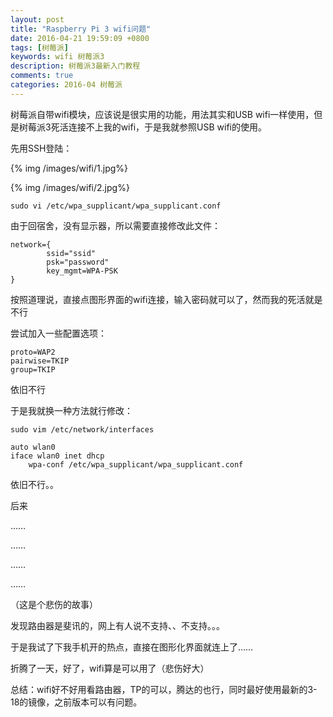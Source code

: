 ```yaml
---
layout: post
title: "Raspberry Pi 3 wifi问题"
date: 2016-04-21 19:59:09 +0800
tags: [树莓派]
keywords: wifi 树莓派3
description: 树莓派3最新入门教程
comments: true
categories: 2016-04 树莓派
---
```

树莓派自带wifi模块，应该说是很实用的功能，用法其实和USB wifi一样使用，但是树莓派3死活连接不上我的wifi，于是我就参照USB wifi的使用。
<!--more-->
先用SSH登陆：
  
{% img /images/wifi/1.jpg%}  

{% img /images/wifi/2.jpg%} 

```
sudo vi /etc/wpa_supplicant/wpa_supplicant.conf
```

由于回宿舍，没有显示器，所以需要直接修改此文件：
```
network={
        ssid="ssid"
        psk="password"
        key_mgmt=WPA-PSK
}
```

按照道理说，直接点图形界面的wifi连接，输入密码就可以了，然而我的死活就是不行

尝试加入一些配置选项：
```
proto=WAP2
pairwise=TKIP
group=TKIP
```
依旧不行

于是我就换一种方法就行修改：
```
sudo vim /etc/network/interfaces

auto wlan0
iface wlan0 inet dhcp
    wpa-conf /etc/wpa_supplicant/wpa_supplicant.conf
```
依旧不行。。


后来

……

……

……

……

（这是个悲伤的故事）

发现路由器是斐讯的，网上有人说不支持、、不支持。。。

于是我试了下我手机开的热点，直接在图形化界面就连上了……

折腾了一天，好了，wifi算是可以用了（悲伤好大）

总结：wifi好不好用看路由器，TP的可以，腾达的也行，同时最好使用最新的3-18的镜像，之前版本可以有问题。